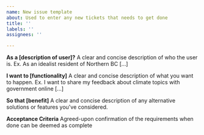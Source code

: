 ```yaml
---
name: New issue template
about: Used to enter any new tickets that needs to get done
title: ''
labels: ''
assignees: ''

---
```


**As a [description of user]?**
A clear and concise description of who the user is. Ex. As an idealist resident of Northern BC [...]

**I want to [functionality]**
A clear and concise description of what you want to happen. Ex. I want to share my feedback about climate topics with government online [...]


**So that [benefit]**
A clear and concise description of any alternative solutions or features you've considered.

**Acceptance Criteria**
Agreed-upon confirmation of the requirements when done can be deemed as complete
